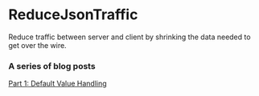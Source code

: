 # ReduceJsonTraffic
Reduce traffic between server and client by shrinking the data needed to get over the wire.

### A series of blog posts
[Part 1: Default Value Handling](http://blog.hompus.nl/2015/11/06/json-on-a-diet-how-to-shrink-your-dtos-part-1-default-value-handling/)
